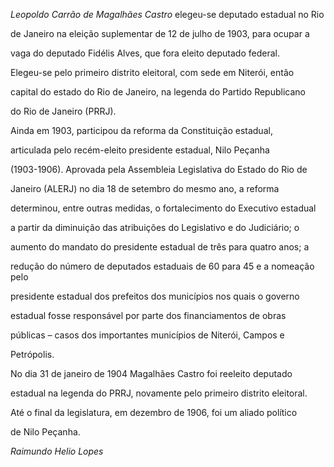 

*Leopoldo Carrão de Magalhães Castro* elegeu-se deputado estadual no Rio

de Janeiro na eleição suplementar de 12 de julho de 1903, para ocupar a

vaga do deputado Fidélis Alves, que fora eleito deputado federal.

Elegeu-se pelo primeiro distrito eleitoral, com sede em Niterói, então

capital do estado do Rio de Janeiro, na legenda do Partido Republicano

do Rio de Janeiro (PRRJ).



Ainda em 1903, participou da reforma da Constituição estadual,

articulada pelo recém-eleito presidente estadual, Nilo Peçanha

(1903-1906). Aprovada pela Assembleia Legislativa do Estado do Rio de

Janeiro (ALERJ) no dia 18 de setembro do mesmo ano, a reforma

determinou, entre outras medidas, o fortalecimento do Executivo estadual

a partir da diminuição das atribuições do Legislativo e do Judiciário; o

aumento do mandato do presidente estadual de três para quatro anos; a

redução do número de deputados estaduais de 60 para 45 e a nomeação pelo

presidente estadual dos prefeitos dos municípios nos quais o governo

estadual fosse responsável por parte dos financiamentos de obras

públicas – casos dos importantes municípios de Niterói, Campos e

Petrópolis.



No dia 31 de janeiro de 1904 Magalhães Castro foi reeleito deputado

estadual na legenda do PRRJ, novamente pelo primeiro distrito eleitoral.

Até o final da legislatura, em dezembro de 1906, foi um aliado político

de Nilo Peçanha.



*Raimundo Helio Lopes*



